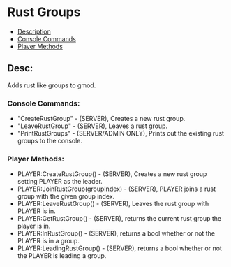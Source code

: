 Rust Groups
===========

- [Description](#desc)
- [Console Commands](#console)
- [Player Methods](#player)

## Desc:
Adds rust like groups to gmod.

### Console Commands:
- "CreateRustGroup" - (SERVER), Creates a new rust group.
- "LeaveRustGroup" - (SERVER), Leaves a rust group.
- "PrintRustGroups" - (SERVER/ADMIN ONLY), Prints out the existing rust groups to the console.

### Player Methods:
- PLAYER:CreateRustGroup() - (SERVER), Creates a new rust group setting PLAYER as the leader.
- PLAYER:JoinRustGroup(groupIndex) - (SERVER), PLAYER joins a rust group with the given group index.
- PLAYER:LeaveRustGroup() - (SERVER), Leaves the rust group with PLAYER is in.
- PLAYER:GetRustGroup() - (SERVER), returns the current rust group the player is in.
- PLAYER:InRustGroup() - (SERVER), returns a bool whether or not the PLAYER is in a group.
- PLAYER:LeadingRustGroup() - (SERVER), returns a bool whether or not the PLAYER is leading a group.
